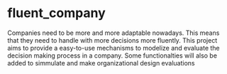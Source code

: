 # fluent_company
Companies need to be more and more adaptable nowadays. This means that they need to handle with more decisions more fluently. This project aims to provide a easy-to-use mechanisms to modelize and evaluate the decision making process in a company. Some functionalties will also be added to simmulate and make organizational design evaluations
